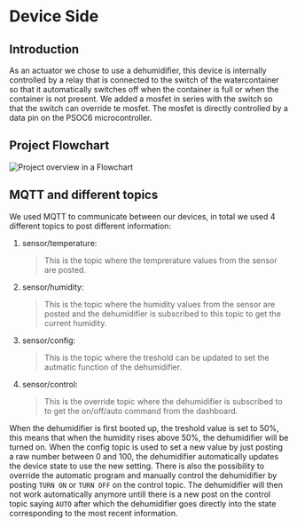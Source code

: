 # Device Side
## Introduction
As an actuator we chose to use a dehumidifier, this device is internally controlled by a relay that is connected to the switch of the watercontainer so that it automatically switches off when the container is full or when the container is not present. We added a mosfet in series with the switch so that the switch can override te mosfet. The mosfet is directly controlled by a data pin on the PSOC6 microcontroller.

## Project Flowchart
![Project overview in a Flowchart](/IOT_project_overview.png)

## MQTT and different topics
We used MQTT to communicate between our devices, in total we used 4 different topics to post different information:
1. sensor/temperature:

    >This is the topic where the temprerature values from the sensor are posted.

2. sensor/humidity:

    >This is the topic where the humidity values from the sensor are posted and the dehumidifier is subscribed to this topic to get the current humidity.

3. sensor/config:

    >This is the topic where the treshold can be updated to set the autmatic function of the dehumidifier.

4. sensor/control:

    >This is the override topic where the dehumidifier is subscribed to to get the on/off/auto command from the dashboard.

When the dehumidifier is first booted up, the treshold value is set to 50%, this means that when the humidity rises above 50%, the dehumidifier will be turned on. When the config topic is used to set a new value by just posting a raw number between 0 and 100, the dehumidifier automatically updates the device state to use the new setting. There is also the possibility to override the automatic program and manually control the dehumidifier by posting `TURN ON` or `TURN OFF` on the control topic. The dehumidifier will then not work automatically anymore untill there is a new post on the control topic saying `AUTO` after which the dehumidifier goes directly into the state corresponding to the most recent information.